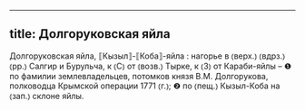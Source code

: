 
---
title: Долгоруковская яйла
---
Долгоруковская яйла, ⟦Кызыл⟧-⟦Коба⟧-яйла
: нагорье в ⦅верх.⦆ ⦅вдрз.⦆ ⦅рр.⦆ Салгир и Бурульча, к ⦅С⦆ от ⦅возв.⦆ Тырке, к ⦅З⦆ от Караби-яйлы – ❶ по фамилии землевладельцев, потомков князя В.М. Долгорукова, полководца Крымской операции 1771 ⦅г.⦆; ❷ по ⦅пещ.⦆ Кызыл-Коба на ⦅зап.⦆ склоне яйлы.
